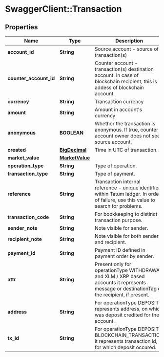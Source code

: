 # SwaggerClient::Transaction

## Properties
Name | Type | Description | Notes
------------ | ------------- | ------------- | -------------
**account_id** | **String** | Source account - source of transaction(s) | 
**counter_account_id** | **String** | Counter account - transaction(s) destination account. In case of blockchain recipient, this is addess of blockchain account. | [optional] 
**currency** | **String** | Transaction currency | 
**amount** | **String** | Amount in account&#x27;s currency | 
**anonymous** | **BOOLEAN** | Whether the transaction is anonymous. If true, counter account owner does not see source account. | 
**created** | [**BigDecimal**](BigDecimal.md) | Time in UTC of transaction. | 
**market_value** | [**MarketValue**](MarketValue.md) |  | 
**operation_type** | **String** | Type of operation. | 
**transaction_type** | **String** | Type of payment. | 
**reference** | **String** | Transaction internal reference - unique identifier within Tatum ledger. In order of failure, use this value to search for problems. | 
**transaction_code** | **String** | For bookkeeping to distinct transaction purpose. | [optional] 
**sender_note** | **String** | Note visible for sender. | [optional] 
**recipient_note** | **String** | Note visible for both sender and recipient. | [optional] 
**payment_id** | **String** | Payment ID defined in payment order by sender. | [optional] 
**attr** | **String** | Present only for operationType WITHDRAWAL and XLM / XRP based accounts it represents message or destinationTag of the recipient, if present. | [optional] 
**address** | **String** | For operationType DEPOSIT it represents address, on which was deposit credited for the account. | [optional] 
**tx_id** | **String** | For operationType DEPOSIT, BLOCKCHAIN_TRANSACTION it represents transaction id, for which deposit occured. | [optional] 

